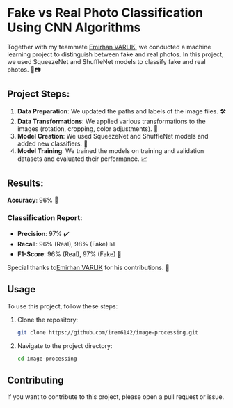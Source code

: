 # Fake vs Real Photo Classification Using CNN Algorithms

Together with my teammate [Emirhan VARLIK](https://github.com/EmirhanVarlk), we conducted a machine learning project to distinguish between fake and real photos. In this project, we used SqueezeNet and ShuffleNet models to classify fake and real photos. 🤖📷

## Project Steps:
1. **Data Preparation**: We updated the paths and labels of the image files. 🛠️
2. **Data Transformations**: We applied various transformations to the images (rotation, cropping, color adjustments). 🎨
3. **Model Creation**: We used SqueezeNet and ShuffleNet models and added new classifiers. 🧠
4. **Model Training**: We trained the models on training and validation datasets and evaluated their performance. 📈

## Results:
**Accuracy**: 96% 🎯

### Classification Report:
- **Precision**: 97% ✔️
- **Recall**: 96% (Real), 98% (Fake) 📊
- **F1-Score**: 96% (Real), 97% (Fake) 🏅

Special thanks to[Emirhan VARLIK](https://github.com/EmirhanVarlk) for his contributions. 🙌

## Usage
To use this project, follow these steps:

1. Clone the repository:
    ```bash
    git clone https://github.com/irem6142/image-processing.git
    ```
2. Navigate to the project directory:
    ```bash
    cd image-processing
    ```

## Contributing
If you want to contribute to this project, please open a pull request or issue.


